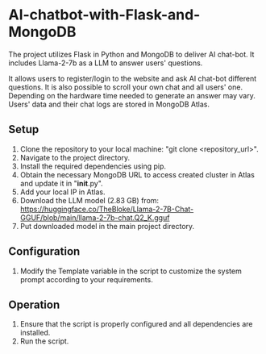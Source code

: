 # AI-chatbot-with-Flask-and-MongoDB
The project utilizes Flask in Python and MongoDB to deliver AI chat-bot. It includes Llama-2-7b as a LLM to answer users' questions.

It allows users to register/login to the website and ask AI chat-bot different questions.
It is also possible to scroll your own chat and all users' one. 
Depending on the hardware time needed to generate an answer may vary. 
Users' data and their chat logs are stored in MongoDB Atlas.

## Setup
1. Clone the repository to your local machine:
"git clone <repository_url>".
2. Navigate to the project directory.
3. Install the required dependencies using pip.
4. Obtain the necessary MongoDB URL to access created cluster in Atlas and update it in "__init__.py".
5. Add your local IP in Atlas. 
6. Download the LLM model (2.83 GB) from:
   https://huggingface.co/TheBloke/Llama-2-7B-Chat-GGUF/blob/main/llama-2-7b-chat.Q2_K.gguf
7. Put downloaded model in the main project directory.
## Configuration
1. Modify the Template variable in the script to customize the system prompt according to your requirements.
## Operation
1. Ensure that the script is properly configured and all dependencies are installed.
2. Run the script.

